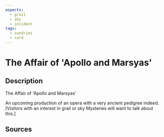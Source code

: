 ```yaml
---
aspects:
  - grail
  - sky
  - incident
tags:
  - sundries
  - card
---
```

# The Affair of 'Apollo and Marsyas'
## Description
The Affair of 'Apollo and Marsyas'

An upcoming production of an opera with a very ancient pedigree indeed. [Visitors with an interest in grail or sky Mysteries will want to talk about this.]
## Sources
